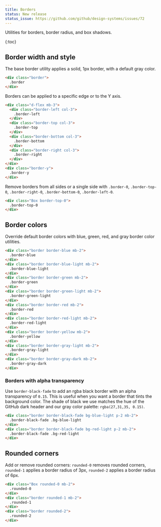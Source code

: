 ```yaml
---
title: Borders
status: New release
status_issue: https://github.com/github/design-systems/issues/72
---
```


Utilities for borders, border radius, and box shadows.

{:toc}

## Border width and style

The base border utility applies a solid, 1px border, with a default gray color.

```html
<div class="border">
  .border
</div>
```

Borders can be applied to a specific edge or to the Y axis.

```html
<div class="d-flex mb-3">
  <div class="border-left col-3">
    .border-left
  </div>
  <div class="border-top col-3">
    .border-top
  </div>
  <div class="border-bottom col-3">
    .border-bottom
  </div>
  <div class="border-right col-3">
    .border-right
  </div>
</div>
<div class="border-y">
  .border-y
</div>
```

Remove borders from all sides or a single side with `.border-0`, `.border-top-0`, `.border-right-0`, `.border-bottom-0`, `.border-left-0`.

```html
<div class="Box border-top-0">
  .border-top-0
</div>
```

## Border colors

Override default border colors with blue, green, red, and gray border color utilities.

```html
<div class="border border-blue mb-2">
  .border-blue
</div>
<div class="border border-blue-light mb-2">
  .border-blue-light
</div>
<div class="border border-green mb-2">
  .border-green
</div>
<div class="border border-green-light mb-2">
  .border-green-light
</div>
<div class="border border-red mb-2">
  .border-red
</div>
<div class="border border-red-light mb-2">
  .border-red-light
</div>
<div class="border border-yellow mb-2">
  .border-yellow
</div>
<div class="border border-gray-light mb-2">
  .border-gray-light
</div>
<div class="border border-gray-dark mb-2">
  .border-gray-dark
</div>
```

### Borders with alpha transparency
Use `border-black-fade` to add an rgba black border with an alpha transparency of `0.15`. This is useful when you want a border that tints the background color. The shade of black we use matches the hue of the GitHub dark header and our gray color palette: `rgba(27,31,35, 0.15)`.

```html
<div class="border border-black-fade bg-blue-light p-2 mb-2">
  .border-black-fade .bg-blue-light
</div>
<div class="border border-black-fade bg-red-light p-2 mb-2">
  .border-black-fade .bg-red-light
</div>
```

## Rounded corners

Add or remove rounded corners: `rounded-0` removes rounded corners, `rounded-1` applies a border radius of 3px, `rounded-2` applies a border radius of 6px.

```html
<div class="Box rounded-0 mb-2">
  .rounded-0
</div>
<div class="border rounded-1 mb-2">
  .rounded-1
</div>
<div class="border rounded-2">
  .rounded-2
</div>
```
